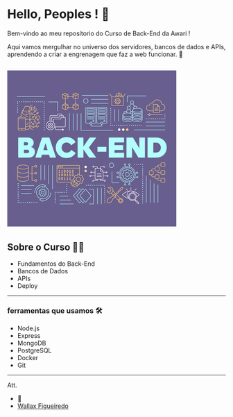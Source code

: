 # Hello, Peoples !  🚀

Bem-vindo ao meu reposítorio do Curso de Back-End da Awari !

Aqui vamos mergulhar no universo dos servidores, bancos de dados e APIs, aprendendo a criar a engrenagem que faz a web funcionar. 🚀

![logo codifique](./back-end.jpg)
---

## Sobre o Curso 🧑‍🏫

- Fundamentos do Back-End
- Bancos de Dados
- APIs
- Deploy

---

### ferramentas que usamos 🛠️

- Node.js
- Express
- MongoDB
- PostgreSQL
- Docker
- Git

---

Att. 

- 🦁
- [Wallax Figueiredo](https://github.com/WallCod)




